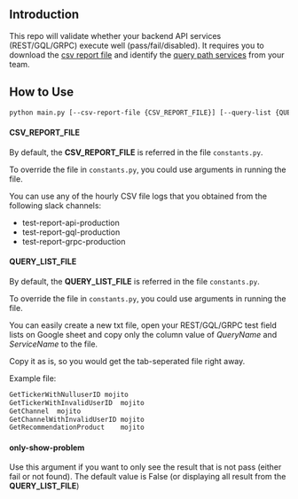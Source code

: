 ## Introduction

This repo will validate whether your backend API services (REST/GQL/GRPC) execute well (pass/fail/disabled).
It requires you to download the [csv report file](#csv_report_file) and identify the [query path services](#query_list_file) from your team.

## How to Use

```bash
python main.py [--csv-report-file {CSV_REPORT_FILE}] [--query-list {QUERY_LIST_FILE}] [--only-show-problem]
```

#### CSV_REPORT_FILE

By default, the **CSV_REPORT_FILE** is referred in the file `constants.py`.

To override the file in `constants.py`, you could use arguments in running the file.

You can use any of the hourly CSV file logs that you obtained from the following slack channels:

- test-report-api-production
- test-report-gql-production
- test-report-grpc-production

#### QUERY_LIST_FILE

By default, the **QUERY_LIST_FILE** is referred in the file `constants.py`.

To override the file in `constants.py`, you could use arguments in running the file.

You can easily create a new txt file, open your REST/GQL/GRPC test field lists on Google sheet and copy only the column value of _QueryName_ and _ServiceName_ to the file.

Copy it as is, so you would get the tab-seperated file right away.

Example file:

```txt
GetTickerWithNulluserID	mojito
GetTickerWithInvalidUserID	mojito
GetChannel	mojito
GetChannelWithInvalidUserID	mojito
GetRecommendationProduct	mojito
```

#### only-show-problem

Use this argument if you want to only see the result that is not pass (either fail or not found).
The default value is False (or displaying all result from the **QUERY_LIST_FILE**)
